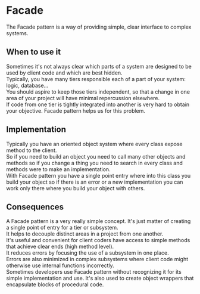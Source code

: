 # Facade

The Facade pattern is a way of providing simple, clear interface to complex systems.

## When to use it

Sometimes it's not always clear which parts of a system are designed to be used by client code and which are best hidden.  
Typically, you have many tiers responsible each of a part of your system: logic, database...  
You should aspire to keep those tiers independent, so that a change in one area of your project will have minimal repercussion elsewhere.  
If code from one tier is tightly integrated into another is very hard to obtain your objective. 
Facade pattern helps us for this problem.  

## Implementation

Typically you have an oriented object system where every class expose method to the client.  
So if you need to build an object you need to call many other objects and methods so if you change a thing you need to search in every class and methods were to make an implementation.  
With Facade pattern you have a single point entry where into this class you build your object so if there is an error or a new implementation you can work only there where you build your object with others.

## Consequences

A Facade pattern is a very really simple concept. It's just matter of creating a single point of entry for a tier or subsystem.  
It helps to decouple distinct areas in a project from one another.  
It's useful and convenient for client coders have access to simple methods that achieve clear ends (high method level).  
It reduces errors by focusing the use of a subsystem in one place.  
Errors are also minimized in complex subsystems where client code might otherwise use internal functions incorrectly.  
Sometimes developers use Facade pattern without recognizing it for its simple implementation and use.
It's also used to create object wrappers that encapsulate blocks of procedural code.  
